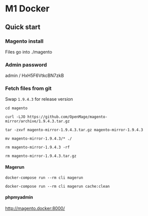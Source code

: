 # M1 Docker

## Quick start

### Magento install

Files go into ./magento

### Admin password

admin / HxH5F6VtkcBN7zkB

### Fetch files from git

Swap `1.9.4.3` for release version

    cd magento

    curl -LJO https://github.com/OpenMage/magento-mirror/archive/1.9.4.3.tar.gz

    tar -zxvf magento-mirror-1.9.4.3.tar.gz magento-mirror-1.9.4.3

    mv magento-mirror-1.9.4.3/* ./

    rm magento-mirror-1.9.4.3 -rf

    rm magento-mirror-1.9.4.3.tar.gz

#### Magerun

    docker-compose run --rm cli magerun

    docker-compose run --rm cli magerun cache:clean

#### phpmyadmin

http://magento.docker:8000/